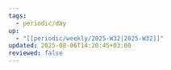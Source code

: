 ```yaml
---
tags:
  - periodic/day
up:
  - "[[periodic/weekly/2025-W32|2025-W32]]"
updated: 2025-08-06T14:20:45+03:00
reviewed: false
---
```

